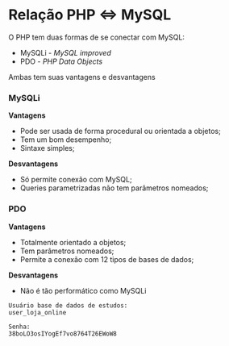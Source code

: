 # Relação PHP <=> MySQL

O PHP tem duas formas de se conectar com MySQL:   
   - MySQLi - <i>MySQL improved</i>
   - PDO - <i>PHP Data Objects</i>

Ambas tem suas vantagens e desvantagens

### MySQLi

<b>Vantagens</b>
- Pode ser usada de forma procedural ou orientada a objetos;
- Tem um bom desempenho;
- Sintaxe simples;

<b>Desvantagens</b>
- Só permite conexão com MySQL;
- Queries parametrizadas não tem parâmetros nomeados;

### PDO

<b>Vantagens</b>
- Totalmente orientado a objetos;
- Tem parâmetros nomeados;
- Permite a conexão com 12 tipos de bases de dados;

<b>Desvantagens</b>
- Não é tão performático como MySQLi

```
Usuário base de dados de estudos:
user_loja_online

Senha:
38boLO3osIYogEf7vo8764T26EWoW8
```